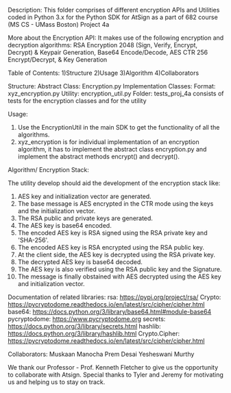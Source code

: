 Description: This folder comprises of different encryption APIs and Utilities coded in Python 3.x for the Python SDK for AtSign as a part of 682 course (MS CS - UMass Boston) Project 4a

More about the Encryption API: It makes use of the following encryption and decryption algorithms:
RSA Encryption 2048 (Sign, Verify, Encrypt, Decrypt) & Keypair Generation, Base64 Encode/Decode, AES CTR 256 Encrypt/Decrypt, & Key Generation

Table of Contents:
1)Structure
2)Usage
3)Algorithm
4)Collaborators

Structure:
Abstract Class: Encryption.py
Implementation Classes: Format: xyz_encryption.py
Utility: encryption_util.py
Folder: tests_proj_4a consists of tests for the encryption classes and for the utility

Usage:
1) Use the EncryptionUtil in the main SDK to get the functionality of all the algorithms. 
2) xyz_encryption is for individual implementation of an encryption algorithm, it has to implement the abstract class encryption.py and implement the abstract methods encrypt() and decrypt().

Algorithm/ Encryption Stack:

The utility develop should aid the development of the encryption stack like:
1) AES key and initialization vector are generated.
2) The base message is AES encrypted in the CTR mode using the keys and the initialization vector.
3) The RSA public and private keys are generated.
4) The AES key is base64 encoded.
5) The encoded AES key is RSA signed using the RSA private key and 'SHA-256'.
6) The encoded AES key is RSA encrypted using the RSA public key.
7) At the client side, the AES key is decrypted using the RSA private key.
8) The decrypted AES key is base64 decoded.
9) The AES key is also verified using the RSA public key and the Signature.
10) The message is finally obstained with AES decrypted using the AES key and initialization vector.

Documentation of related libraries:
rsa: https://pypi.org/project/rsa/
Crypto: https://pycryptodome.readthedocs.io/en/latest/src/cipher/cipher.html
base64: https://docs.python.org/3/library/base64.html#module-base64
pycryptodome: https://www.pycryptodome.org 
secrets: https://docs.python.org/3/library/secrets.html
hashlib: https://docs.python.org/3/library/hashlib.html 
Crypto.Cipher: https://pycryptodome.readthedocs.io/en/latest/src/cipher/cipher.html 


Collaborators:
Muskaan Manocha
Prem Desai
Yesheswani Murthy

We thank our Professor - Prof. Kenneth Fletcher to give us the opportunity to collaborate with Atsign. Special thanks to Tyler and Jeremy for motivating us and helping us to stay on track.
